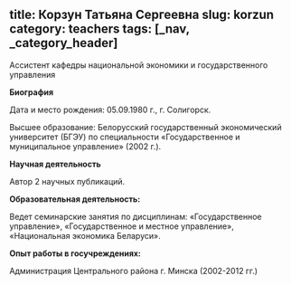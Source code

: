 title: Корзун Татьяна Сергеевна
slug: korzun
category: teachers
tags: [_nav, _category_header]
---

Ассистент кафедры национальной экономики и государственного управления

__Биография__

Дата и место рождения:  05.09.1980 г., г. Солигорск.

Высшее образование: Белорусский государственный экономический университет (БГЭУ) по специальности «Государственное и муниципальное управление» (2002 г.).

__Научная деятельность__

Автор 2 научных публикаций.

__Образовательная деятельность:__

Ведет семинарские занятия по дисциплинам: «Государственное управление», «Государственное и местное управление», «Национальная экономика Беларуси».

__Опыт работы в госучреждениях:__

Администрация Центрального района г. Минска (2002-2012 гг.)
